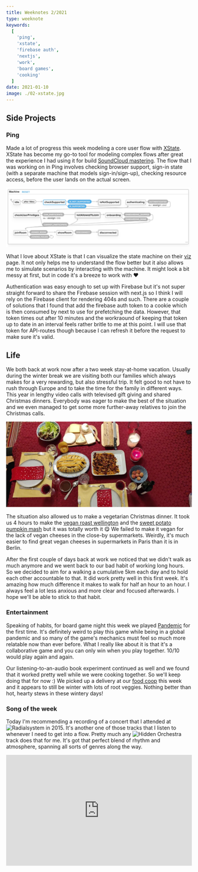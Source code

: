 ```yaml
---
title: Weeknotes 2/2021
type: weeknote
keywords:
  [
    'ping',
    'xstate',
    'firebase auth',
    'nextjs',
    'work',
    'board games',
    'cooking'
  ]
date: 2021-01-10
image: ./02-xstate.jpg
---
```


## Side Projects

### Ping

Made a lot of progress this week modeling a core user flow with [XState](https://xstate.js.org/). XState has become my go-to tool for modeling complex flows after great the experience I had using it for build [SoundCloud mastering](https://creators.soundcloud.com/mastering-on-soundcloud). The flow that I was working on in Ping involves checking browser support, sign-in state (with a separate machine that models sign-in/sign-up), checking resource access, before the user lands on the actual screen.

![State diagram of the user flow](./02-xstate.jpg)

What I love about XState is that I can visualize the state machine on their [viz](https://xstate.js.org/viz/) page. It not only helps me to understand the flow better but it also allows me to simulate scenarios by interacting with the machine. It might look a bit messy at first, but in code it's a breeze to work with ❤️

Authentication was easy enough to set up with Firebase but it's not super straight forward to share the Firebase session with next.js so I think I will rely on the Firebase client for rendering 404s and such. There are a couple of solutions that I found that add the firebase auth token to a cookie which is then consumed by next to use for prefetching the data. However, that token times out after 10 minutes and the workraound of keeping that token up to date in an interval feels rather britle to me at this point. I will use that token for API-routes though because I can refresh it before the request to make sure it's valid.

## Life

We both back at work now after a two week stay-at-home vacation. Usually during the winter break we are visiting both our families which always makes for a very rewarding, but also stressful trip. It felt good to not have to rush through Europe and to take the time for the family in different ways. This year in lengthy video calls with televised gift giving and shared Christmas dinners. Everybody was eager to make the best of the situation and we even managed to get some more further-away relatives to join the Christmas calls.

![Our Christmas dinner](./02-christmas-dinner.webp)

The situation also allowed us to make a vegetarian Christmas dinner. It took us 4 hours to make the [vegan roast wellington](https://www.avantgardevegan.com/recipes/ultimate-vegan-christmas-roast-wellington/) and the [sweet potato pumpkin mash](https://www.instagram.com/p/CH-vpLypsj3/) but it was totally worth it 😋 We failed to make it vegan for the lack of vegan cheeses in the close-by supermarkets. Weirdly, it's much easier to find great vegan cheeses in supermarkets in Paris than it is in Berlin.

After the first couple of days back at work we noticed that we didn't walk as much anymore and we went back to our bad habit of working long hours. So we decided to aim for a walking a cumulative 5km each day and to hold each other accountable to that. It did work pretty well in this first week. It's amazing how much difference it makes to walk for half an hour to an hour. I always feel a lot less anxious and more clear and focused afterwards. I hope we'll be able to stick to that habit.

### Entertainment

Speaking of habits, for board game night this week we played [Pandemic](https://boardgamegeek.com/boardgame/30549/pandemic) for the first time. It's definitely weird to play this game while being in a global pandemic and so many of the game's mechanics must feel so much more relatable now than ever before. What I really like about it is that it's a collaborative game and you can only win when you play together. 10/10 would play again and again.

Our listening-to-an-audio book experiment continued as well and we found that it worked pretty well while we were cooking together. So we'll keep doing that for now :) We picked up a delivery at our [food coop](https://sterngartenodyssee.de) this week and it appears to still be winter with lots of root veggies. Nothing better than hot, hearty stews in these wintery days!

### Song of the week

Today I'm recommending a recording of a concert that I attended at ![Radialsystem](https://www.radialsystem.de/?lang=en) in 2015. It's another one of those tracks that I listen to whenever I need to get into a flow. Pretty much any ![Hidden Orchestra](https://soundcloud.com/hiddenorchestra) track does that for me. It's got that perfect blend of rhythm and atmosphere, spanning all sorts of genres along the way.

<iframe width="100%" height="300" scrolling="no" frameborder="no" src="https://w.soundcloud.com/player/?url=https%3A//api.soundcloud.com/tracks/227927677&color=%23ff5500&auto_play=false&hide_related=false&show_comments=true&show_user=true&show_reposts=false&show_teaser=true&visual=true"></iframe>
